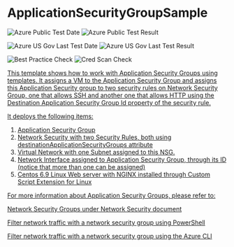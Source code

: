 # ApplicationSecurityGroupSample

![Azure Public Test Date](https://azurequickstartsservice.blob.core.windows.net/badges/201-application-security-group/PublicLastTestDate.svg)
![Azure Public Test Result](https://azurequickstartsservice.blob.core.windows.net/badges/201-application-security-group/PublicDeployment.svg)

![Azure US Gov Last Test Date](https://azurequickstartsservice.blob.core.windows.net/badges/201-application-security-group/FairfaxLastTestDate.svg)
![Azure US Gov Last Test Result](https://azurequickstartsservice.blob.core.windows.net/badges/201-application-security-group/FairfaxDeployment.svg)

![Best Practice Check](https://azurequickstartsservice.blob.core.windows.net/badges/201-application-security-group/BestPracticeResult.svg)
![Cred Scan Check](https://azurequickstartsservice.blob.core.windows.net/badges/201-application-security-group/CredScanResult.svg)

<a href="https://portal.azure.com/#create/Microsoft.Template/urihttps%3A%2F%2raw.githubusercontent.com%2Azure%2azure-quickstart-templates%2master%2azure-quickstart-templates%2azuredeploy.json" target="_blank">

<a href="http://armviz.io/#/?load=https%3A%2F%2raw.githubusercontent.com%2Azure%2azure-quickstart-templates%2master%2azure-quickstart-templates%2azuredeploy.json" target="_blank">

This template shows how to work with Application Security Groups using
templates. It assigns a VM to the Application Security Group and assigns this
Application Security group to two security rules on Network Security Group, one
that allows SSH and another one that allows HTTP using the Destination
Application Security Group Id property of the security rule.

It deploys the following items:

1. Application Security Group
1. Network Security with two Security Rules, both using
   destinationApplicationSecurityGroups attribute
1. Virtual Network with one Subnet assigned to this NSG.
1. Network Interface assigned to Application Security Group, through its ID
   (notice that more than one can be assigned)
1. Centos 6.9 Linux Web server with NGINX installed through Custom Script
   Extension for Linux

For more information about Application Security Groups, please refer to:

[Network Security Groups under Network Security document](https://docs.microsoft.com/en-us/azure/virtual-network/security-overview#application-security-groupshttps://docs.microsoft.com/azure/virtual-network/security-overview)

[Filter network traffic with a network security group using PowerShell](https://docs.microsoft.com/en-us/azure/virtual-network/tutorial-filter-network-traffic)

[Filter network traffic with a network security group using the Azure CLI](https://docs.microsoft.com/en-us/azure/virtual-network/tutorial-filter-network-traffic-cli)
